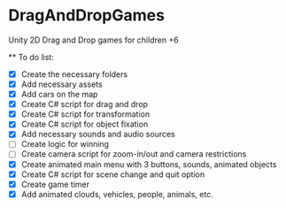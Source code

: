 # DragAndDropGames
Unity 2D Drag and Drop games for children +6

** To do list:
- [x] Create the necessary folders
- [x] Add necessary assets
- [x] Add cars on the map
- [x] Create C# script for drag and drop
- [x] Create C# script for transformation
- [x] Create C# script for object fixation
- [x] Add necessary sounds and audio sources
- [ ] Create logic for winning
- [ ] Create camera script for zoom-in/out and camera restrictions
- [x] Create animated main menu with 3 buttons, sounds, animated objects
- [x] Create C# script for scene change and quit option
- [x] Create game timer
- [x] Add animated clouds, vehicles, people, animals, etc.
